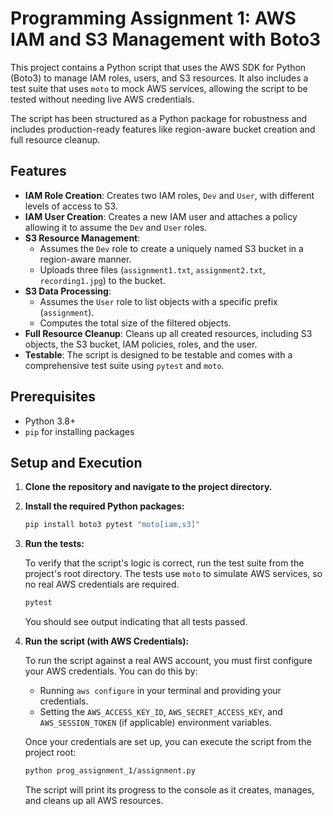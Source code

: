 # Programming Assignment 1: AWS IAM and S3 Management with Boto3

This project contains a Python script that uses the AWS SDK for Python (Boto3) to manage IAM roles, users, and S3 resources. It also includes a test suite that uses `moto` to mock AWS services, allowing the script to be tested without needing live AWS credentials.

The script has been structured as a Python package for robustness and includes production-ready features like region-aware bucket creation and full resource cleanup.

## Features

- **IAM Role Creation**: Creates two IAM roles, `Dev` and `User`, with different levels of access to S3.
- **IAM User Creation**: Creates a new IAM user and attaches a policy allowing it to assume the `Dev` and `User` roles.
- **S3 Resource Management**:
  - Assumes the `Dev` role to create a uniquely named S3 bucket in a region-aware manner.
  - Uploads three files (`assignment1.txt`, `assignment2.txt`, `recording1.jpg`) to the bucket.
- **S3 Data Processing**:
  - Assumes the `User` role to list objects with a specific prefix (`assignment`).
  - Computes the total size of the filtered objects.
- **Full Resource Cleanup**: Cleans up all created resources, including S3 objects, the S3 bucket, IAM policies, roles, and the user.
- **Testable**: The script is designed to be testable and comes with a comprehensive test suite using `pytest` and `moto`.

## Prerequisites

- Python 3.8+
- `pip` for installing packages

## Setup and Execution

1.  **Clone the repository and navigate to the project directory.**

2.  **Install the required Python packages:**

    ```bash
    pip install boto3 pytest "moto[iam,s3]"
    ```

3.  **Run the tests:**

    To verify that the script's logic is correct, run the test suite from the project's root directory. The tests use `moto` to simulate AWS services, so no real AWS credentials are required.

    ```bash
    pytest
    ```

    You should see output indicating that all tests passed.

4.  **Run the script (with AWS Credentials):**

    To run the script against a real AWS account, you must first configure your AWS credentials. You can do this by:
    - Running `aws configure` in your terminal and providing your credentials.
    - Setting the `AWS_ACCESS_KEY_ID`, `AWS_SECRET_ACCESS_KEY`, and `AWS_SESSION_TOKEN` (if applicable) environment variables.

    Once your credentials are set up, you can execute the script from the project root:

    ```bash
    python prog_assignment_1/assignment.py
    ```

    The script will print its progress to the console as it creates, manages, and cleans up all AWS resources.
